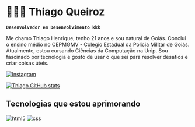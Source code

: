 # 👩🏻‍💻 Thiago Queiroz

**`Desenvolvedor em Desenvolvimento kkk`**

Me chamo Thiago Henrique, tenho 21 anos e sou natural de Goiás. Concluí o ensino médio no CEPMGMV - Colegio Estadual da Policia Militar de Goiás.
Atualmente, estou cursando Ciências da Computação na Unip. Sou fascinado por tecnologia e gosto de usar o que sei para resolver desafios e criar coisas úteis. 


    
   [![Instagram](https://img.shields.io/badge/Instagram-E4405F?style=for-the-badge&logo=instagram&logoColor=white)](https://www.instagram.com/thiago_hrque)

   [![Thiago GitHub stats](https://github-readme-stats.vercel.app/api?username=ThiagoQueiroz-dev&theme=dracula)](https://www.instagram.com/thiago_hrque)

## Tecnologias que estou aprimorando

<div style="display: inline_block">
  <img align="center" alt="html5" src="https://img.shields.io/badge/HTML5-E34F26?style=for-the-badge&logo=html5&logoColor=white" />
  <img align="center" alt="css" src="https://img.shields.io/badge/CSS3-1572B6?style=for-the-badge&logo=css3&logoColor=white" />
</div>
